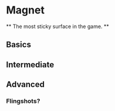 # Magnet
** The most sticky surface in the game. **
## Basics
## Intermediate
## Advanced
### Flingshots?
